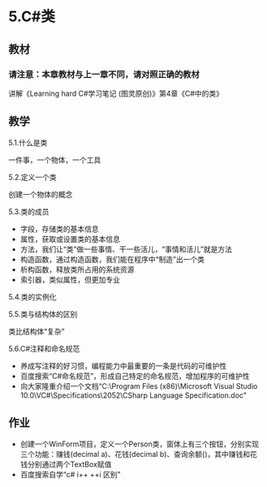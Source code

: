 # 5.C#类

## 教材
### 请注意：本章教材与上一章不同，请对照正确的教材
讲解《Learning hard C#学习笔记 (图灵原创)》第4章《C#中的类》

## 教学

5.1.什么是类

一件事，一个物体，一个工具


5.2.定义一个类

创建一个物体的概念

5.3.类的成员

- 字段，存储类的基本信息
- 属性，获取或设置类的基本信息
- 方法，我们让“类”做一些事情、干一些活儿，“事情和活儿”就是方法
- 构造函数，通过构造函数，我们能在程序中“制造”出一个类
- 析构函数，释放类所占用的系统资源
- 索引器，类似属性，但更加专业


5.4.类的实例化

5.5.类与结构体的区别

类比结构体“复杂”

5.6.C#注释和命名规范

- 养成写注释的好习惯，编程能力中最重要的一条是代码的可维护性
- 百度搜索“C#命名规范”，形成自己特定的命名规范，增加程序的可维护性
- 向大家隆重介绍一个文档“C:\Program Files (x86)\Microsoft Visual Studio 10.0\VC#\Specifications\2052\CSharp Language Specification.doc”


## 作业

- 创建一个WinForm项目，定义一个Person类，窗体上有三个按钮，分别实现三个功能：赚钱(decimal a)、花钱(decimal b)、查询余额()，其中赚钱和花钱分别通过两个TextBox赋值
- 百度搜索自学“c# i++ ++i 区别”